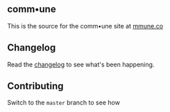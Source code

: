 ## comm&bull;une

This is the source for the comm&bull;une site at [mmune.co](http://mmune.co)

## Changelog

Read the [changelog](CHANGELOG.md) to see what's been happening.

## Contributing

Switch to the `master` branch to see how
